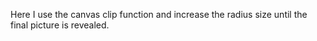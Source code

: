 Here I use the canvas clip function and increase the radius size until the final picture is revealed. 
